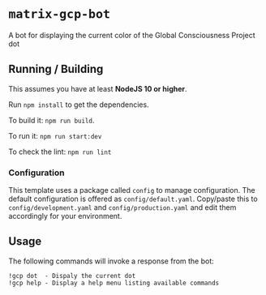 # `matrix-gcp-bot`

A bot for displaying the current color of the Global Consciousness Project dot

## Running / Building

This assumes you have at least **NodeJS 10 or higher**.

Run `npm install` to get the dependencies.

To build it: `npm run build`.

To run it: `npm run start:dev`

To check the lint: `npm run lint`

### Configuration

This template uses a package called `config` to manage configuration. The default configuration is offered
as `config/default.yaml`. Copy/paste this to `config/development.yaml` and `config/production.yaml` and edit
them accordingly for your environment.

## Usage

The following commands will invoke a response from the bot:

```
!gcp dot  - Dispaly the current dot
!gcp help - Display a help menu listing available commands
```
